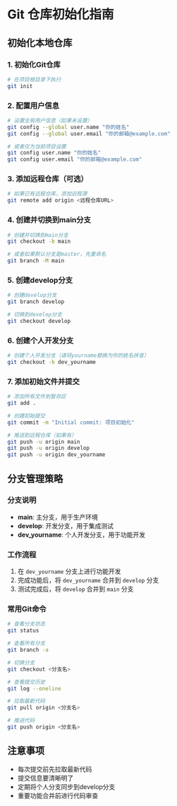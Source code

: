 # Git 仓库初始化指南

## 初始化本地仓库

### 1. 初始化Git仓库
```bash
# 在项目根目录下执行
git init
```

### 2. 配置用户信息
```bash
# 设置全局用户信息（如果未设置）
git config --global user.name "你的姓名"
git config --global user.email "你的邮箱@example.com"

# 或者仅为当前项目设置
git config user.name "你的姓名"
git config user.email "你的邮箱@example.com"
```

### 3. 添加远程仓库（可选）
```bash
# 如果已有远程仓库，添加远程源
git remote add origin <远程仓库URL>
```

### 4. 创建并切换到main分支
```bash
# 创建并切换到main分支
git checkout -b main

# 或者如果默认分支是master，先重命名
git branch -M main
```

### 5. 创建develop分支
```bash
# 创建develop分支
git branch develop

# 切换到develop分支
git checkout develop
```

### 6. 创建个人开发分支
```bash
# 创建个人开发分支（请将yourname替换为你的姓名拼音）
git checkout -b dev_yourname
```

### 7. 添加初始文件并提交
```bash
# 添加所有文件到暂存区
git add .

# 创建初始提交
git commit -m "Initial commit: 项目初始化"

# 推送到远程仓库（如果有）
git push -u origin main
git push -u origin develop
git push -u origin dev_yourname
```

## 分支管理策略

### 分支说明
- **main**: 主分支，用于生产环境
- **develop**: 开发分支，用于集成测试
- **dev_yourname**: 个人开发分支，用于功能开发

### 工作流程
1. 在 `dev_yourname` 分支上进行功能开发
2. 完成功能后，将 `dev_yourname` 合并到 `develop` 分支
3. 测试完成后，将 `develop` 合并到 `main` 分支

### 常用Git命令
```bash
# 查看分支状态
git status

# 查看所有分支
git branch -a

# 切换分支
git checkout <分支名>

# 查看提交历史
git log --oneline

# 拉取最新代码
git pull origin <分支名>

# 推送代码
git push origin <分支名>
```

## 注意事项
- 每次提交前先拉取最新代码
- 提交信息要清晰明了
- 定期将个人分支同步到develop分支
- 重要功能合并前进行代码审查
